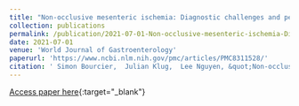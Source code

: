 ```yaml
---
title: "Non-occlusive mesenteric ischemia: Diagnostic challenges and perspectives in the era of artificial intelligence"
collection: publications
permalink: /publication/2021-07-01-Non-occlusive-mesenteric-ischemia-Diagnostic-challenges-and-perspectives-in-the-era-of-artificial-intelligence
date: 2021-07-01
venue: 'World Journal of Gastroenterology'
paperurl: 'https://www.ncbi.nlm.nih.gov/pmc/articles/PMC8311528/'
citation: ' Simon Bourcier,  Julian Klug,  Lee Nguyen, &quot;Non-occlusive mesenteric ischemia: Diagnostic challenges and perspectives in the era of artificial intelligence.&quot; World Journal of Gastroenterology, 2021.'
---
```

[Access paper here](https://www.ncbi.nlm.nih.gov/pmc/articles/PMC8311528/){:target="_blank"}
